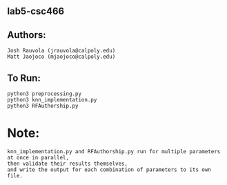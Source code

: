 ## lab5-csc466

## Authors:
    Josh Rauvola (jrauvola@calpoly.edu)
    Matt Jaojoco (mjaojoco@calpoly.edu)

## To Run:
    python3 preprocessing.py
    python3 knn_implementation.py
    python3 RFAuthorship.py 

# Note:
    knn_implementation.py and RFAuthorship.py run for multiple parameters at once in parallel,
    then validate their results themselves,
    and write the output for each combination of parameters to its own file. 
